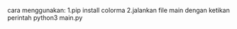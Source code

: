 cara menggunakan:
1.pip install colorma
2.jalankan file main dengan ketikan perintah python3 main.py
